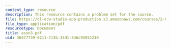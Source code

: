 ```yaml
---
content_type: resource
description: This resource contains a problem set for the course.
file: https://ol-ocw-studio-app-production.s3.amazonaws.com/courses/2-034j-nonlinear-dynamics-and-waves-spring-2007/364777390211713b34d1846c95051210_assn3.pdf
file_type: application/pdf
resourcetype: Document
title: assn3.pdf
uid: 36477739-0211-713b-34d1-846c95051210
---
```

